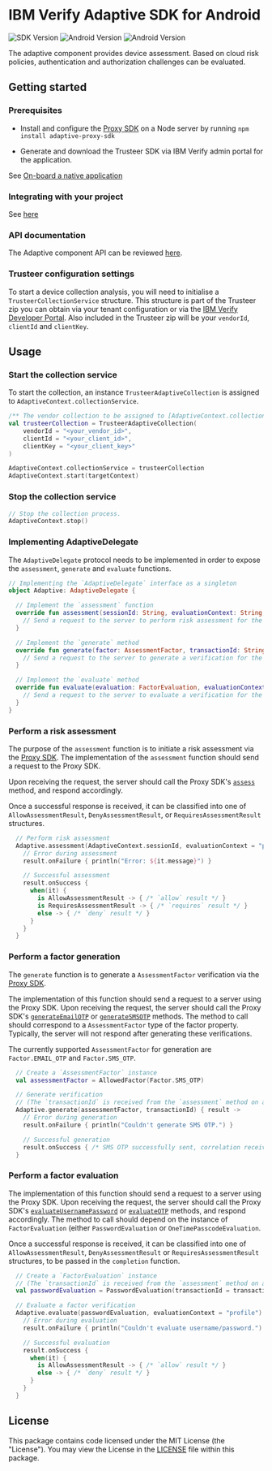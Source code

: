 # IBM Verify Adaptive SDK for Android

![SDK Version](https://img.shields.io/badge/IBM%20Security%20Verify%20Adaptive%20SDK-3.0.0-blue.svg)
![Android Version](https://img.shields.io/badge/Android-12-green.svg)
![Android Version](https://img.shields.io/badge/Android%20API-31-green.svg)

The adaptive component provides device assessment. Based on cloud risk policies, authentication and authorization challenges can be evaluated.

## Getting started

### Prerequisites

- Install and configure the
[Proxy SDK](https://github.com/IBM-Verify/adaptive-proxy-sdk-javascript) on a Node server by running `npm install adaptive-proxy-sdk`

- Generate and download the Trusteer SDK via IBM Verify admin portal for the application.

See [On-board a native application](https://docs.verify.ibm.com/verify/docs/on-boarding-a-native-application)

### Integrating with your project

See [here](../../README.md#integrating-with-your-project)

### API documentation
The Adaptive component API can be reviewed [here](https://ibm-verify.github.io/android/adaptive/docs/).


### Trusteer configuration settings

To start a device collection analysis, you will need to initialise a `TrusteerCollectionService` structure.  This structure is part of the Trusteer zip you can obtain via your tenant configuration or via the [IBM Verify Developer Portal](https://www.ibm.com/docs/en/security-verify?topic=applications-accessing-security-verify-developer-portal).  Also included in the Trusteer zip will be your `vendorId`, `clientId` and `clientKey`. 


## Usage

### Start the collection service
To start the collection, an instance `TrusteerAdaptiveCollection` is assigned to  `AdaptiveContext.collectionService`.

```kotlin
/** The vendor collection to be assigned to [AdaptiveContext.collectionService]. */
val trusteerCollection = TrusteerAdaptiveCollection(
    vendorId = "<your_vendor_id>",
    clientId = "<your_client_id>",
    clientKey = "<your_client_key>"
)

AdaptiveContext.collectionService = trusteerCollection
AdaptiveContext.start(targetContext)
```

### Stop the collection service
```kotlin
// Stop the collection process.
AdaptiveContext.stop()
```

### Implementing AdaptiveDelegate

The `AdaptiveDelegate` protocol needs to be implemented in order to expose the `assessment`, `generate` and `evaluate` functions.

```kotlin
// Implementing the `AdaptiveDelegate` interface as a singleton
object Adaptive: AdaptiveDelegate {

  // Implement the `assessment` function
  override fun assessment(sessionId: String, evaluationContext: String, completion: (Result<AdaptiveResult>) -> Unit) {
    // Send a request to the server to perform risk assessment for the given session ID using the Proxy SDK.
  }

  // Implement the `generate` method
  override fun generate(factor: AssessmentFactor, transactionId: String, completion: (Result<OtpGenerateResult?>) -> Unit) {
    // Send a request to the server to generate a verification for the given `factor` using the Proxy SDK.
  }

  // Implement the `evaluate` method
  override fun evaluate(evaluation: FactorEvaluation, evaluationContext: String, completion: (Result<AdaptiveResult>) -> Unit) {
    // Send a request to the server to evaluate a verification for the given `FactorEvaluation` using the Proxy SDK.
  }
}
```

### Perform a risk assessment

The purpose of the `assessment` function is to initiate a risk assessment via the [Proxy SDK](https://github.com/IBM-Security/adaptive-sdk-javascript). The implementation of the `assessment` function should send a request to the Proxy SDK.

Upon receiving the request, the server should call the Proxy SDK's
[`assess`](https://github.com/IBM-Security/adaptive-sdk-javascript/tree/develop#assess-a-policy) method, and respond accordingly.

Once a successful response is received, it can be classified into one of `AllowAssessmentResult`, `DenyAssessmentResult`, or `RequiresAssessmentResult` structures.

```kotlin
  // Perform risk assessment
  Adaptive.assessment(AdaptiveContext.sessionId, evaluationContext = "profile") { result ->
    // Error during assessment
    result.onFailure { println("Error: ${it.message}") }

    // Successful assessment
    result.onSuccess {
      when(it) {
        is AllowAssessmentResult -> { /* `allow` result */ }
        is RequiresAssessmentResult -> { /* `requires` result */ }
        else -> { /* `deny` result */ }
      }
    }
  }
```

### Perform a factor generation

The `generate` function is to generate a `AssessmentFactor` verification via the [Proxy SDK](https://github.com/IBM-Security/adaptive-sdk-javascript).

The implementation of this function should send a request to a server using the Proxy SDK. Upon receiving the request, the server should call the Proxy SDK's [`generateEmailOTP`](https://github.com/IBM-Security/adaptive-sdk-javascript/tree/develop#generate-an-email-otp-verification) or [`generateSMSOTP`](https://github.com/IBM-Security/adaptive-sdk-javascript/tree/develop#generate-an-sms-otp-verification) methods. The method to call should correspond to a `AssessmentFactor` type of the factor property. Typically, the server will not respond after generating these verifications.

The currently supported `AssessmentFactor` for generation are `Factor.EMAIL_OTP` and `Factor.SMS_OTP`.

```kotlin
  // Create a `AssessmentFactor` instance
  val assessmentFactor = AllowedFactor(Factor.SMS_OTP)

  // Generate verification
  // (The `transactionId` is received from the `assessment` method on a `requires` status.)
  Adaptive.generate(assessmentFactor, transactionId) { result ->
    // Error during generation
    result.onFailure { println("Couldn't generate SMS OTP.") }

    // Successful generation
    result.onSuccess { /* SMS OTP successfully sent, correlation received. */ }
  }
```

### Perform a factor evaluation

The implementation of this function should send a request to a server using the Proxy SDK. Upon receiving the request, the server should call the Proxy SDK's [`evaluateUsernamePassword`](https://github.com/IBM-Security/adaptive-sdk-javascript/tree/develop#evaluate-a-username-password-verification)
or [`evaluateOTP`](https://github.com/IBM-Security/adaptive-sdk-javascript/tree/develop#evaluate-an-otp-verification)
methods, and respond accordingly. The method to call should depend on the instance of `FactorEvaluation` (either
`PasswordEvaluation` or `OneTimePasscodeEvaluation`.

Once a successful response is received, it can be classified into one of `AllowAssessmentResult`, `DenyAssessmentResult` or
`RequiresAssessmentResult` structures, to be passed in the `completion` function.

```kotlin
  // Create a `FactorEvaluation` instance
  // (The `transactionId` is received from the `assessment` method on a `requires` status.)
  val passwordEvaluation = PasswordEvaluation(transactionId = transactionId, username = "username", password = "password")

  // Evaluate a factor verification
  Adaptive.evaluate(passwordEvaluation, evaluationContext = "profile") { result ->
    // Error during evaluation
    result.onFailure { println("Couldn't evaluate username/password.") }

    // Successful evaluation
    result.onSuccess {
      when(it) {
        is AllowAssessmentResult -> { /* `allow` result */ }
        else -> { /* `deny` result */ }
      }
    }
  }
```

## License
This package contains code licensed under the MIT License (the "License"). You may view the License in the [LICENSE](../../LICENSE) file within this package.
